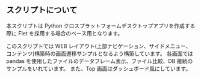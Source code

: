 ## スクリプトについて

本スクリプトは Python クロスプラットフォームデスクトップアプリを作成する際に Flet を採用する場合のベース用となります。

<!-- プロジェクトの概要を記載 -->

このスクリプトでは WEB レイアウト(上部ナビゲーション、サイドメニュー、コンテンツ)構築時の画面遷移サンプルとなるよう構築しています。
各画面では pandas を使用したファイルのデータフレーム表示、ファイル比較、DB 接続のサンプルをいれています。
また、Top 画面はダッシュボード風にしています。
